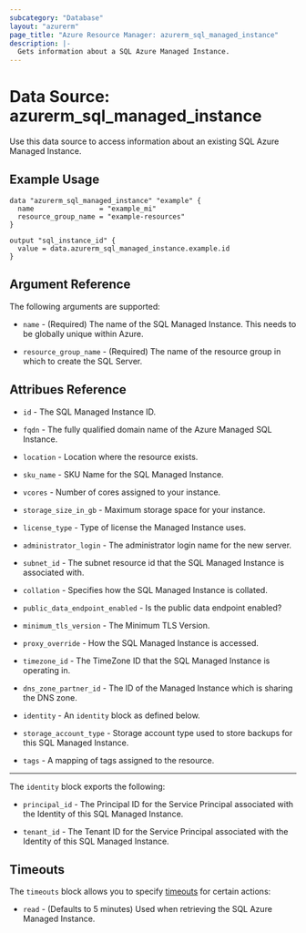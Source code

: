 ```yaml
---
subcategory: "Database"
layout: "azurerm"
page_title: "Azure Resource Manager: azurerm_sql_managed_instance"
description: |-
  Gets information about a SQL Azure Managed Instance.
---
```


# Data Source: azurerm_sql_managed_instance

Use this data source to access information about an existing SQL Azure Managed Instance.

## Example Usage

```hcl
data "azurerm_sql_managed_instance" "example" {
  name                = "example_mi"
  resource_group_name = "example-resources"
}

output "sql_instance_id" {
  value = data.azurerm_sql_managed_instance.example.id
}
```

## Argument Reference

The following arguments are supported:

* `name` - (Required) The name of the SQL Managed Instance. This needs to be globally unique within Azure.

* `resource_group_name` - (Required) The name of the resource group in which to create the SQL Server.


## Attribues Reference

* `id` - The SQL Managed Instance ID.

* `fqdn` - The fully qualified domain name of the Azure Managed SQL Instance.

* `location` - Location where the resource exists. 

* `sku_name` - SKU Name for the SQL Managed Instance. 

* `vcores` - Number of cores assigned to your instance.

* `storage_size_in_gb` - Maximum storage space for your instance.

* `license_type` - Type of license the Managed Instance uses.

* `administrator_login` - The administrator login name for the new server.

* `subnet_id` - The subnet resource id that the SQL Managed Instance is associated with.

* `collation` - Specifies how the SQL Managed Instance is collated.

* `public_data_endpoint_enabled` - Is the public data endpoint enabled?

* `minimum_tls_version` - The Minimum TLS Version.

* `proxy_override` - How the SQL Managed Instance is accessed. 

* `timezone_id` - The TimeZone ID that the SQL Managed Instance is operating in.

* `dns_zone_partner_id` - The ID of the Managed Instance which is sharing the DNS zone. 

* `identity` - An `identity` block as defined below.

* `storage_account_type` - Storage account type used to store backups for this SQL Managed Instance.

* `tags` - A mapping of tags assigned to the resource.

---

The `identity` block exports the following:

* `principal_id` - The Principal ID for the Service Principal associated with the Identity of this SQL Managed Instance.

* `tenant_id` - The Tenant ID for the Service Principal associated with the Identity of this SQL Managed Instance.

## Timeouts

The `timeouts` block allows you to specify [timeouts](https://www.terraform.io/docs/configuration/resources.html#timeouts) for certain actions:

* `read` - (Defaults to 5 minutes) Used when retrieving the SQL Azure Managed Instance.
